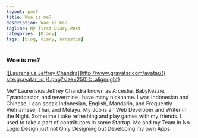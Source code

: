 ```yaml
---
layout: post
title: Woe is me?
description: Woe is me?.
tagline: My first Diary Post
categories: [Diary]
tags: [blog, diary, arcestia]
---
```

### Woe is me?

[![Laurensius Jeffrey Chandra](http://www.gravatar.com/avatar/{{ site.gravatar_id }}.png?size=250){: .alignright}](https://github.com/arcestia/arcestia.github.io/blob/master/assets/img/headshot.jpg)

Me? Laurensius Jeffrey Chandra known as Arcestia, BabyKezzie, Tyrandcastor, and nevermine i have many nickname.
I was Indonesian and Chinese, I can speak Indonesian, English, Mandarin, and Frequently Vietnamese, Thai, and Melayu.
My Job is an Web Developer and Writer in the Night. Sometime i take refreshing and play games with my friends.
I used to take a part of contributors in some Startup.
Me and my Team in No-Logic Design just not Only Designing but Developing my own Apps.
